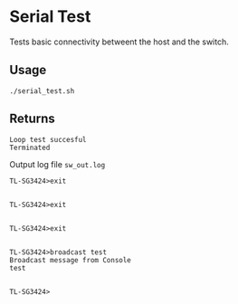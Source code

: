 # Serial Test

Tests basic connectivity betweent the host and the switch.

## Usage

`./serial_test.sh`

## Returns
```
Loop test succesful
Terminated
```

Output log file `sw_out.log `

```
TL-SG3424>exit


TL-SG3424>exit


TL-SG3424>exit


TL-SG3424>broadcast test
Broadcast message from Console
test


TL-SG3424>
```
